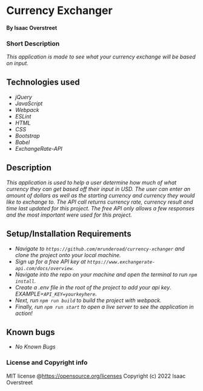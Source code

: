 # Currency Exchanger
#### By Isaac Overstreet

### Short Description
_This application is made to see what your currency exchange will be based on input._

## Technologies used

* _jQuery_
* _JavaScript_
* _Webpack_
* _ESLint_
* _HTML_
* _CSS_
* _Bootstrap_
* _Babel_
* _ExchangeRate-API_

## Description
_This application is used to help a user determine how much of what currency they can get based off their input in USD. The user can enter an amount of dollars as well as the starting currency and currency they would like to exchange to. The API call returns currency rate, currency result and time last updated for this project. The free API only allows a few responses and the most important were used for this project._

## Setup/Installation Requirements

* _Navigate to `https://github.com/mrunderoad/currency-xchanger` and clone the project onto your local machine._
* _Sign up for a free API key at `https://www.exchangerate-api.com/docs/overview`._
* _Navigate into the repo on your machine and open the terminal to run `npm install`._
* _Create a .env file in the root of the project to add your api key. EXAMPLE=`API_KEY=yourkeyhere`._
* _Next, run `npm run build` to build the project with webpack._
* _Finally, run `npm run start` to open a live server to see the application in action!_

## Known bugs

* _No Known Bugs_

### License and Copyright info

MIT license @https://opensource.org/licenses Copyright (c) 2022 Isaac Overstreet